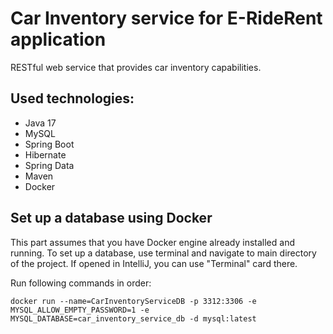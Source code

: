 # Car Inventory service for E-RideRent application
RESTful web service that provides car inventory capabilities.

## Used technologies:
* Java 17
* MySQL
* Spring Boot
* Hibernate
* Spring Data
* Maven
* Docker

## Set up a database using Docker
<p>
This part assumes that you have Docker engine already installed and running.
To set up a database, use terminal and navigate to main directory of the project. If opened in IntelliJ, you can use "Terminal"
card there.
</p>
<p>
Run following commands in order:
</p>

````
docker run --name=CarInventoryServiceDB -p 3312:3306 -e MYSQL_ALLOW_EMPTY_PASSWORD=1 -e MYSQL_DATABASE=car_inventory_service_db -d mysql:latest
````
